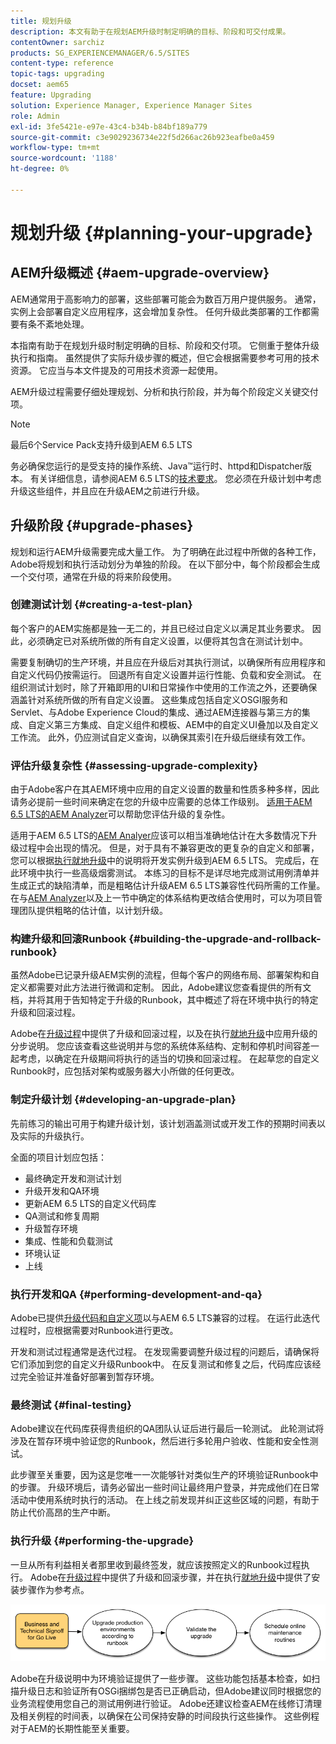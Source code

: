 ```yaml
---
title: 规划升级
description: 本文有助于在规划AEM升级时制定明确的目标、阶段和可交付成果。
contentOwner: sarchiz
products: SG_EXPERIENCEMANAGER/6.5/SITES
content-type: reference
topic-tags: upgrading
docset: aem65
feature: Upgrading
solution: Experience Manager, Experience Manager Sites
role: Admin
exl-id: 3fe5421e-e97e-43c4-b34b-b84bf189a779
source-git-commit: c3e9029236734e22f5d266ac26b923eafbe0a459
workflow-type: tm+mt
source-wordcount: '1188'
ht-degree: 0%

---
```


# 规划升级 {#planning-your-upgrade}

## AEM升级概述 {#aem-upgrade-overview}

AEM通常用于高影响力的部署，这些部署可能会为数百万用户提供服务。 通常，实例上会部署自定义应用程序，这会增加复杂性。 任何升级此类部署的工作都需要有条不紊地处理。

本指南有助于在规划升级时制定明确的目标、阶段和交付项。 它侧重于整体升级执行和指南。 虽然提供了实际升级步骤的概述，但它会根据需要参考可用的技术资源。 它应当与本文件提及的可用技术资源一起使用。

AEM升级过程需要仔细处理规划、分析和执行阶段，并为每个阶段定义关键交付项。

>[!NOTE]
>
>最后6个Service Pack支持升级到AEM 6.5 LTS

务必确保您运行的是受支持的操作系统、Java™运行时、httpd和Dispatcher版本。 有关详细信息，请参阅AEM 6.5 LTS的[技术要求](/help/sites-deploying/technical-requirements.md)。 您必须在升级计划中考虑升级这些组件，并且应在升级AEM之前进行升级。

<!-- Alexandru: drafting for now

## Upgrade Scope and Requirements {#upgrade-scope-requirements}

Below you will find a list of areas that are impacted in a typical AEM Upgrade project:

<table>
 <tbody>
  <tr>
   <td><strong>Component</strong></td>
   <td><strong>Impact</strong></td>
   <td><strong>Description</strong></td>
  </tr>
  <tr>
   <td>Operating System</td>
   <td>Uncertain, but subtle effects</td>
   <td>At the time of the AEM upgrade, it may be time to upgrade the operating system as well and this might have some impact.</td>
  </tr>
  <tr>
   <td>Java&trade; Runtime</td>
   <td>Moderate Impact</td>
   <td>AEM 6.3 requires JRE 1.7.x (64 bit) or later. JRE 1.8 is the only version currently supported by Oracle.</td>
  </tr>
  <tr>
   <td>Hardware</td>
   <td>Moderate Impact</td>
   <td>Online Revision Cleanup requires free<br /> disk space equal to 25% of the repository's size and 15% free heap space<br /> to complete successfully. You may need to upgrade your hardware to<br /> ensure sufficient resources for Online Revision Cleanup to fully<br /> run. Also, if upgrading from a version prior to AEM 6, there<br /> may be additional storage requirements.</td>
  </tr>
  <tr>
   <td>Content Repository (CRX or Oak)</td>
   <td>High Impact</td>
   <td>Starting from version 6.1, AEM does not support CRX2, so a migration to<br /> Oak (CRX3) is required if upgrading from an older version. AEM 6.3 has<br /> implemented a new Segment Node Store that also requires a migration. The<br /> crx2oak tool is used for this purpose.</td>
  </tr>
  <tr>
   <td>AEM Components/Content</td>
   <td>Moderate Impact</td>
   <td><code>/libs</code> and <code>/apps</code> are easily handled through the upgrade, but <code>/etc</code> usually requires some manual reapplication of customizations.</td>
  </tr>
  <tr>
   <td>AEM Services</td>
   <td>Low Impact</td>
   <td>Most AEM core services are tested for upgrade. This is an area of low impact.</td>
  </tr>
  <tr>
   <td>Custom Application Services</td>
   <td>Low to High Impact</td>
   <td>Depending on the application and customization, there may be<br /> dependencies on JVM, operating system versions, and some indexing related<br /> changes, as indexes are not generated automatically in Oak.</td>
  </tr>
  <tr>
   <td>Custom Application Content</td>
   <td>Low to High Impact</td>
   <td>Content that will not be handled through the upgrade can be backed up<br /> before the upgrade takes place and then moved back into the repository.<br /> Most content can be handled through the migration tool.</td>
  </tr>
 </tbody>
</table>

It is important to ensure that you are running a supported operating system, Java&trade; runtime, httpd, and Dispatcher version. For more information, see the [AEM 6.5 Technical Requirements page](/help/sites-deploying/technical-requirements.md). Upgrading these components must be accounted for in your project plan and should take place before upgrading AEM. -->

## 升级阶段 {#upgrade-phases}

规划和运行AEM升级需要完成大量工作。 为了明确在此过程中所做的各种工作，Adobe将规划和执行活动划分为单独的阶段。 在以下部分中，每个阶段都会生成一个交付项，通常在升级的将来阶段使用。

<!-- Alexandru:drafting for now

### Planning for Author Training {#planning-for-author-training}

With any new release, there are potential changes to the UI and user workflows that may be introduced. Also, new releases introduce new features that may be beneficial for the business to use. Adobe recommends reviewing the functional changes that have been introduced and organizing a plan to train your users on using them effectively.

![unu_cropped](assets/unu_cropped.png)

New features in AEM 6.5 can be found in [the AEM section of adobe.com](/help/release-notes/release-notes.md). Make sure to note any changes to UIs or product features that are commonly used in your organization. As you look through the new features, also take note of any that can be of value to your organization. After looking through what has changed in AEM 6.5, develop a training plan for your authors. This could involve using freely available resources like the help feature videos or formal training offered through [Adobe Digital Learning Services](https://learning.adobe.com/). -->

### 创建测试计划 {#creating-a-test-plan}

每个客户的AEM实施都是独一无二的，并且已经过自定义以满足其业务要求。 因此，必须确定已对系统所做的所有自定义设置，以便将其包含在测试计划中。

需要复制确切的生产环境，并且应在升级后对其执行测试，以确保所有应用程序和自定义代码仍按需运行。 回退所有自定义设置并运行性能、负载和安全测试。 在组织测试计划时，除了开箱即用的UI和日常操作中使用的工作流之外，还要确保涵盖针对系统所做的所有自定义设置。 这些集成包括自定义OSGI服务和Servlet、与Adobe Experience Cloud的集成、通过AEM连接器与第三方的集成、自定义第三方集成、自定义组件和模板、AEM中的自定义UI叠加以及自定义工作流。 此外，仍应测试自定义查询，以确保其索引在升级后继续有效工作。

### 评估升级复杂性 {#assessing-upgrade-complexity}

由于Adobe客户在其AEM环境中应用的自定义设置的数量和性质多种多样，因此请务必提前一些时间来确定在您的升级中应需要的总体工作级别。 [适用于AEM 6.5 LTS的AEM Analyzer](/help/sites-deploying/aem-analyzer.md)可以帮助您评估升级的复杂性。

适用于AEM 6.5 LTS的[AEM Analyer](/help/sites-deploying/pattern-detector.md)应该可以相当准确地估计在大多数情况下升级过程中会出现的情况。 但是，对于具有不兼容更改的更复杂的自定义和部署，您可以根据[执行就地升级](/help/sites-deploying/in-place-upgrade.md)中的说明将开发实例升级到AEM 6.5 LTS。 完成后，在此环境中执行一些高级烟雾测试。 本练习的目标不是详尽地完成测试用例清单并生成正式的缺陷清单，而是粗略估计升级AEM 6.5 LTS兼容性代码所需的工作量。 在与[AEM Analyzer](/help/sites-deploying/aem-analyzer.md)以及上一节中确定的体系结构更改结合使用时，可以为项目管理团队提供粗略的估计值，以计划升级。

### 构建升级和回滚Runbook {#building-the-upgrade-and-rollback-runbook}

虽然Adobe已记录升级AEM实例的流程，但每个客户的网络布局、部署架构和自定义都需要对此方法进行微调和定制。 因此，Adobe建议您查看提供的所有文档，并将其用于告知特定于升级的Runbook，其中概述了将在环境中执行的特定升级和回滚过程。

<!--Alexandru:drafting for now

![runbook-diagram](assets/runbook-diagram.png) -->

Adobe在[升级过程](/help/sites-deploying/upgrade-procedure.md)中提供了升级和回滚过程，以及在执行[就地升级](/help/sites-deploying/in-place-upgrade.md)中应用升级的分步说明。 您应该查看这些说明并与您的系统体系结构、定制和停机时间容差一起考虑，以确定在升级期间将执行的适当的切换和回滚过程。 在起草您的自定义Runbook时，应包括对架构或服务器大小所做的任何更改。

### 制定升级计划 {#developing-an-upgrade-plan}

先前练习的输出可用于构建升级计划，该计划涵盖测试或开发工作的预期时间表以及实际的升级执行。

<!--Alexandru: drafting for now

![develop-project-plan](assets/develop-project-plan.png) -->

全面的项目计划应包括：

* 最终确定开发和测试计划
* 升级开发和QA环境
* 更新AEM 6.5 LTS的自定义代码库
* QA测试和修复周期
* 升级暂存环境
* 集成、性能和负载测试
* 环境认证
* 上线

### 执行开发和QA {#performing-development-and-qa}

Adobe已提供[升级代码和自定义项](/help/sites-deploying/upgrading-code-and-customizations.md)以与AEM 6.5 LTS兼容的过程。 在运行此迭代过程时，应根据需要对Runbook进行更改。

<!--Alexandru: drafting for now

![patru_cropped](assets/patru_cropped.png) -->

开发和测试过程通常是迭代过程。 在发现需要调整升级过程的问题后，请确保将它们添加到您的自定义升级Runbook中。 在反复测试和修复之后，代码库应该经过完全验证并准备好部署到暂存环境。

### 最终测试 {#final-testing}

Adobe建议在代码库获得贵组织的QA团队认证后进行最后一轮测试。 此轮测试将涉及在暂存环境中验证您的Runbook，然后进行多轮用户验收、性能和安全性测试。

<!--Alexandru: drafting for now

![cinci_cropped](assets/cinci_cropped.png) -->

此步骤至关重要，因为这是您唯一一次能够针对类似生产的环境验证Runbook中的步骤。 升级环境后，请务必留出一些时间让最终用户登录，并完成他们在日常活动中使用系统时执行的活动。 在上线之前发现并纠正这些区域的问题，有助于防止代价高昂的生产中断。

### 执行升级 {#performing-the-upgrade}

一旦从所有利益相关者那里收到最终签发，就应该按照定义的Runbook过程执行。 Adobe在[升级过程](/help/sites-deploying/upgrade-procedure.md)中提供了升级和回滚步骤，并在执行[就地升级](/help/sites-deploying/in-place-upgrade.md)中提供了安装步骤作为参考点。

![执行升级](assets/perform-upgrade.png)

Adobe在升级说明中为环境验证提供了一些步骤。 这些功能包括基本检查，如扫描升级日志和验证所有OSGi捆绑包是否已正确启动，但Adobe建议同时根据您的业务流程使用您自己的测试用例进行验证。 Adobe还建议检查AEM在线修订清理及相关例程的时间表，以确保在公司保持安静的时间段执行这些操作。 这些例程对于AEM的长期性能至关重要。
